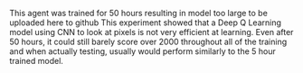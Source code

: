 This agent was trained for 50 hours resulting in model too large to be uploaded here to github
This experiment showed that a Deep Q Learning model using CNN to look at pixels is not very efficient at learning.
Even after 50 hours, it could still barely score over 2000 throughout all of the training and when actually testing,
usually would perform similarly to the 5 hour trained model.
